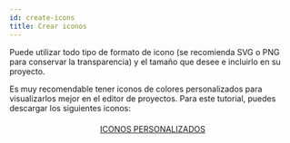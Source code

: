 ```yaml
---
id: create-icons
title: Crear iconos
---
```


Puede utilizar todo tipo de formato de icono (se recomienda SVG o PNG para conservar la transparencia) y el tamaño que desee e incluirlo en su proyecto.

Es muy recomendable tener iconos de colores personalizados para visualizarlos mejor en el editor de proyectos. Para este tutorial, puedes descargar los siguientes iconos:

<div markdown="1" style="text-align: center; margin-top: 20px">
<a class="button"
href="../assets/en/custom-icons/Custom-Icons.zip">ICONOS PERSONALIZADOS</a>
</div>

